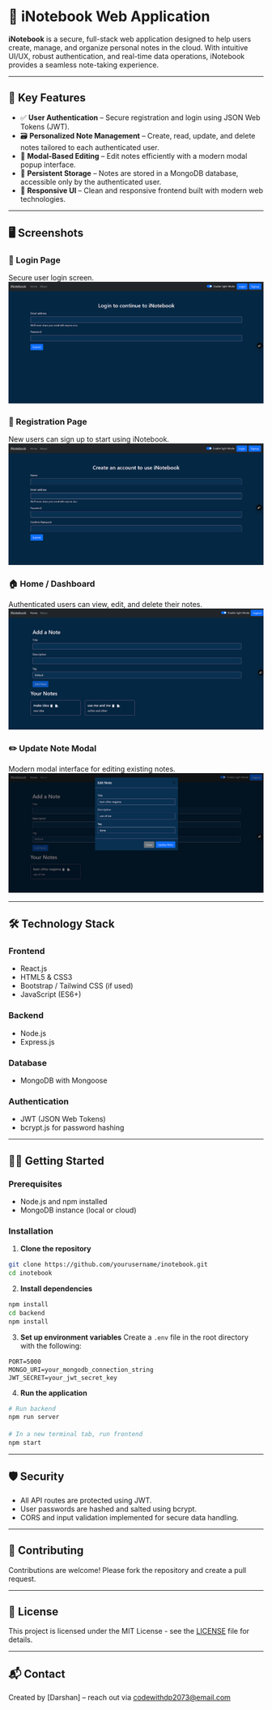 # 📓 iNotebook Web Application

**iNotebook** is a secure, full-stack web application designed to help users create, manage, and organize personal notes in the cloud. With intuitive UI/UX, robust authentication, and real-time data operations, iNotebook provides a seamless note-taking experience.

---

## 🌟 Key Features

- ✅ **User Authentication** – Secure registration and login using JSON Web Tokens (JWT).
- 🗃️ **Personalized Note Management** – Create, read, update, and delete notes tailored to each authenticated user.
- 🧠 **Modal-Based Editing** – Edit notes efficiently with a modern modal popup interface.
- 💾 **Persistent Storage** – Notes are stored in a MongoDB database, accessible only by the authenticated user.
- 📱 **Responsive UI** – Clean and responsive frontend built with modern web technologies.

---

## 🖥️ Screenshots

### 🔐 Login Page

Secure user login screen.
![Login Page](./public/images/Screenshots/Login.png)

### 📝 Registration Page

New users can sign up to start using iNotebook.
![Registration Page](./public/images/Screenshots/Registration.png)

### 🏠 Home / Dashboard

Authenticated users can view, edit, and delete their notes.
![Home Dashboard](./public/images/Screenshots/Home.png)

### ✏️ Update Note Modal

Modern modal interface for editing existing notes.
![Update Modal](./public/images/Screenshots/UpdateModal.png)

---

## 🛠️ Technology Stack

### Frontend

- React.js
- HTML5 & CSS3
- Bootstrap / Tailwind CSS (if used)
- JavaScript (ES6+)

### Backend

- Node.js
- Express.js

### Database

- MongoDB with Mongoose

### Authentication

- JWT (JSON Web Tokens)
- bcrypt.js for password hashing

---

## 🧑‍💻 Getting Started

### Prerequisites

- Node.js and npm installed
- MongoDB instance (local or cloud)

### Installation

1. **Clone the repository**

```bash
git clone https://github.com/yourusername/inotebook.git
cd inotebook
```

2. **Install dependencies**

```bash
npm install
cd backend
npm install
```

3. **Set up environment variables**
   Create a `.env` file in the root directory with the following:

```env
PORT=5000
MONGO_URI=your_mongodb_connection_string
JWT_SECRET=your_jwt_secret_key
```

4. **Run the application**

```bash
# Run backend
npm run server

# In a new terminal tab, run frontend
npm start
```

---

## 🛡️ Security

- All API routes are protected using JWT.
- User passwords are hashed and salted using bcrypt.
- CORS and input validation implemented for secure data handling.

---

## 🤝 Contributing

Contributions are welcome! Please fork the repository and create a pull request.

---

## 📄 License

This project is licensed under the MIT License - see the [LICENSE](./public/LICENSE) file for details.

---

## 📬 Contact

Created by [Darshan] – reach out via [codewithdp2073@email.com](mailto:codewithdp2073@email.com)
